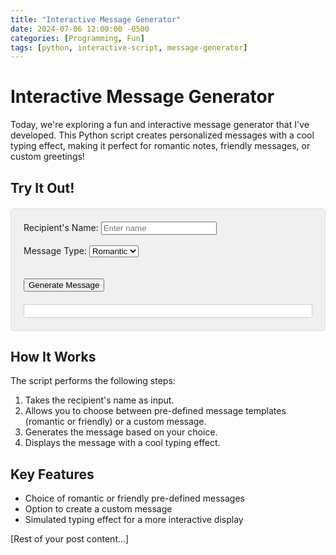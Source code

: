 ```yaml
---
title: "Interactive Message Generator"
date: 2024-07-06 12:00:00 -0500
categories: [Programming, Fun]
tags: [python, interactive-script, message-generator]
---
```


# Interactive Message Generator

Today, we're exploring a fun and interactive message generator that I've developed. This Python script creates personalized messages with a cool typing effect, making it perfect for romantic notes, friendly messages, or custom greetings!

## Try It Out!

<div id="message-generator">
  <label for="recipient-name">Recipient's Name:</label>
  <input type="text" id="recipient-name" placeholder="Enter name">
  <br><br>
  <label for="message-type">Message Type:</label>
  <select id="message-type">
    <option value="romantic">Romantic</option>
    <option value="friendly">Friendly</option>
    <option value="custom">Custom</option>
  </select>
  <br><br>
  <div id="custom-message-container" style="display: none;">
    <label for="custom-message">Custom Message:</label>
    <textarea id="custom-message" rows="4" cols="50"></textarea>
  </div>
  <br>
  <button onclick="generateMessage()">Generate Message</button>
  <div id="message-output"></div>
</div>

<script>
function generateMessage() {
  const name = document.getElementById('recipient-name').value;
  const messageType = document.getElementById('message-type').value;
  const customMessage = document.getElementById('custom-message').value;

  fetch('http://github.karetechsolutions.com:5550/generate', {
    method: 'POST',
    headers: {
      'Content-Type': 'application/json',
    },
    body: JSON.stringify({
      name: name,
      type: messageType,
      custom_message: customMessage
    }),
  })
  .then(response => {
    if (!response.ok) {
      throw new Error(`HTTP error! status: ${response.status}`);
    }
    return response.json();
  })
  .then(data => {
    const outputDiv = document.getElementById('message-output');
    outputDiv.innerHTML = '';
    let i = 0;
    function typeWriter() {
      if (i < data.message.length) {
        outputDiv.innerHTML += data.message.charAt(i) === '\n' ? '<br>' : data.message.charAt(i);
        i++;
        setTimeout(typeWriter, 50);
      }
    }
    typeWriter();
  })
  .catch((error) => {
    console.error('Error:', error);
    document.getElementById('message-output').innerHTML = `An error occurred: ${error.message}. Please try again.`;
  });
}

document.getElementById('message-type').addEventListener('change', function() {
  const customMessageContainer = document.getElementById('custom-message-container');
  customMessageContainer.style.display = this.value === 'custom' ? 'block' : 'none';
});
</script>

<style>
#message-generator {
  background-color: #f0f0f0;
  border: 1px solid #ddd;
  padding: 20px;
  margin: 20px 0;
  border-radius: 5px;
}

#message-output {
  white-space: pre-wrap;
  font-family: monospace;
  margin-top: 20px;
  background-color: white;
  padding: 10px;
  border: 1px solid #ccc;
  border-radius: 3px;
}
</style>

## How It Works

The script performs the following steps:

1. Takes the recipient's name as input.
2. Allows you to choose between pre-defined message templates (romantic or friendly) or a custom message.
3. Generates the message based on your choice.
4. Displays the message with a cool typing effect.

## Key Features

- Choice of romantic or friendly pre-defined messages
- Option to create a custom message
- Simulated typing effect for a more interactive display

[Rest of your post content...]